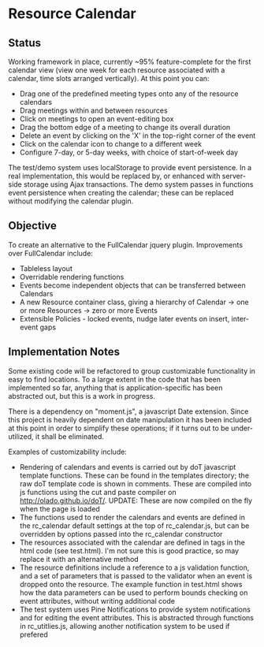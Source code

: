 # Resource Calendar

## Status
Working framework in place, currently ~95% feature-complete for the first calendar view (view one week for each
resource associated with a calendar, time slots arranged vertically). At this point you can:
* Drag one of the predefined meeting types onto any of the resource calendars
* Drag meetings within and between resources
* Click on meetings to open an event-editing box
* Drag the bottom edge of a meeting to change its overall duration
* Delete an event by clicking on the 'X' in the top-right corner of the event
* Click on the calendar icon to change to a different week
* Configure 7-day, or 5-day weeks, with choice of start-of-week day

The test/demo system uses localStorage to provide event persistence. In a real implementation, this would be
replaced by, or enhanced with server-side storage using Ajax transactions. The demo system passes in functions
event persistence when creating the calendar; these can be replaced without modifying the calendar plugin.


## Objective
To create an alternative to the FullCalendar jquery plugin. Improvements over FullCalendar include:
* Tableless layout
* Overridable rendering functions
* Events become independent objects that can be transferred between Calendars
* A new Resource container class, giving a hierarchy of Calendar -> one or more Resources -> zero or more Events
* Extensible Policies - locked events, nudge later events on insert, inter-event gaps

## Implementation Notes
Some existing code will be refactored to group customizable functionality in easy to find locations. To a large extent
in the code that has been implemented so far, anything that is application-specific has been abstracted out, but
this is a work in progress.

There is a dependency on "moment.js", a javascript Date extension. Since this project is heavily dependent on date
manipulation it has been included at this point in order to simplify these operations; if it turns out to be under-utilized,
it shall be eliminated.

Examples of customizability include:
* Rendering of calendars and events is carried out by doT javascript template functions. These can be found
in the templates directory; the raw doT template code is shown in comments. These are compiled into js functions using the
cut and paste compiler on http://olado.github.io/doT/. UPDATE: These are now compiled on the fly when the page is loaded
* The functions used to render the calendars and events are defined in the rc_calendar default settings at the
top of rc_calendar.js, but can be overridden by options passed into the rc_calendar constructor
* The resources associated with the calendar are defined in <resource> tags in the html code (see test.html). I'm not
sure this is good practice, so may replace it with an alternative method
* The resource definitions include a reference to a js validation function, and a set of parameters that is passed to the
validator when an event is dropped onto the resource. The example function in test.html shows how the data parameters can
be used to perform bounds checking on event attributes, without writing additional code
* The test system uses Pine Notifications to provide system notifications and for editing the event attributes.
This is abstracted through functions in rc_utitlies.js, allowing another notification system to be used if prefered
